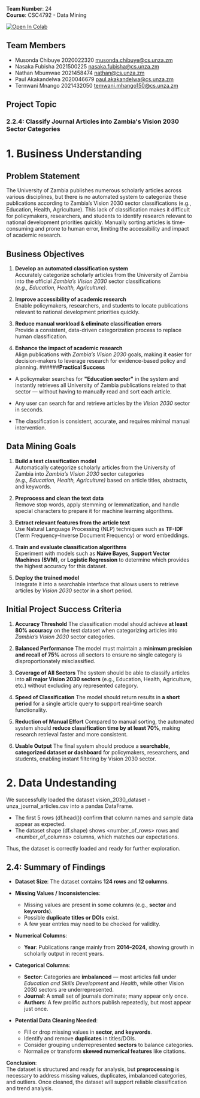 **Team Number**: 24  
**Course**: CSC4792 - Data Mining  

[![Open In Colab](https://colab.research.google.com/assets/colab-badge.svg)](https://colab.research.google.com/drive/1b4ILDC_YuD84cm3L4W0sbBEYkx7tk3U2?usp=sharing)
## Team Members
- Musonda Chibuye 2020022320  musonda.chibuye@cs.unza.zm
- Nasaka Fubisha  2021500225  nasaka.fubisha@cs.unza.zm
- Nathan Mbumwae  2021458474  nathan@cs.unza.zm
- Paul Akakandelwa 2020046679  paul.akakandelwa@cs.unza.zm
- Ternwani Mnango  2021432050  temwani.mhango150@cs.unza.zm

## Project Topic
### **2.2.4**: Classify Journal Articles into Zambia's Vision 2030 Sector Categories

# 1. Business Understanding

 ## Problem Statement
 The University of Zambia publishes numerous scholarly articles across various disciplines, but there is no automated system to categorize these publications according to Zambia’s Vision  2030 sector classifications (e.g., Education, Health, Agriculture). This lack of classification makes it difficult for policymakers, researchers, and students to identify research   relevant to national development priorities quickly. Manually sorting articles is time-consuming and prone to human error, limiting the accessibility and impact of academic research.

## **Business Objectives**

1. **Develop an automated classification system**  
   Accurately categorize scholarly articles from the University of Zambia into the official *Zambia’s Vision 2030* sector classifications  
   *(e.g., Education, Health, Agriculture)*.

2. **Improve accessibility of academic research**  
   Enable policymakers, researchers, and students to locate publications relevant to national development priorities quickly.

3. **Reduce manual workload & eliminate classification errors**  
   Provide a consistent, data-driven categorization process to replace human classification.

4. **Enhance the impact of academic research**  
   Align publications with *Zambia’s Vision 2030* goals, making it easier for decision-makers to leverage research for evidence-based policy and planning.
######**Practical Success**
- A policymaker searches for **"Education sector"** in the system and instantly retrieves all University of Zambia publications related to that sector — without having to manually read and sort each article.

- Any user can search for and retrieve articles by the *Vision 2030* sector in seconds.  
- The classification is consistent, accurate, and requires minimal manual intervention.

## **Data Mining Goals**

1. **Build a text classification model**  
   Automatically categorize scholarly articles from the University of Zambia into *Zambia’s Vision 2030* sector categories  
   *(e.g., Education, Health, Agriculture)* based on article titles, abstracts, and keywords.

2. **Preprocess and clean the text data**  
   Remove stop words, apply stemming or lemmatization, and handle special characters to prepare it for machine learning algorithms.

3. **Extract relevant features from the article text**  
   Use Natural Language Processing (NLP) techniques such as **TF-IDF** (Term Frequency–Inverse Document Frequency) or word embeddings.

4. **Train and evaluate classification algorithms**  
   Experiment with models such as **Naïve Bayes**, **Support Vector Machines (SVM)**, or **Logistic Regression** to determine which provides the highest accuracy for this dataset.

5. **Deploy the trained model**  
   Integrate it into a searchable interface that allows users to retrieve articles by *Vision 2030* sector in a short period.

## **Initial Project Success Criteria**

1. **Accuracy Threshold**
     The classification model should achieve **at least 80% accuracy** on the test dataset when categorizing articles into *Zambia’s Vision 2030* sector categories.

2. **Balanced Performance**
     The model must maintain a **minimum precision and recall of 75%** across all sectors to ensure no single category is disproportionately misclassified.

3. **Coverage of All Sectors**
     The system should be able to classify articles into **all major Vision 2030 sectors** (e.g., Education, Health, Agriculture, etc.) without excluding any represented category.

4. **Speed of Classification**
    The model should return results in **a short period** for a single article query to support real-time search functionality.

5. **Reduction of Manual Effort**
     Compared to manual sorting, the automated system should **reduce classification time by at least 70%**, making research retrieval faster and more consistent.

6. **Usable Output**
    The final system should produce a **searchable, categorized dataset or dashboard** for policymakers, researchers, and students, enabling instant filtering by Vision 2030 sector.



# 2. Data Undestanding


We successfully loaded the dataset vision_2030_dataset - unza_journal_articles.csv into a pandas DataFrame.  
- The first 5 rows (df.head()) confirm that column names and sample data appear as expected.  
- The dataset shape (df.shape) shows <number_of_rows> rows and <number_of_columns> columns, which matches our expectations.  

Thus, the dataset is correctly loaded and ready for further exploration.

## 2.4: Summary of Findings

- **Dataset Size**: The dataset contains **124 rows** and **12 columns**.

- **Missing Values / Inconsistencies**:
  - Missing values are present in some columns (e.g., **sector** and **keywords**).
  - Possible **duplicate titles or DOIs** exist.
  - A few year entries may need to be checked for validity.

- **Numerical Columns**:
  - **Year**: Publications range mainly from **2014–2024**, showing growth in scholarly output in recent years.

- **Categorical Columns**:
  - **Sector**: Categories are **imbalanced** — most articles fall under *Education and Skills Development* and *Health*, while other Vision 2030 sectors are underrepresented.
  - **Journal**: A small set of journals dominate; many appear only once.
  - **Authors**: A few prolific authors publish repeatedly, but most appear just once.

- **Potential Data Cleaning Needed**:
  - Fill or drop missing values in **sector, and keywords**.
  - Identify and remove **duplicates** in titles/DOIs.
  - Consider grouping underrepresented **sectors** to balance categories.
  - Normalize or transform **skewed numerical features** like citations.


**Conclusion**:  
The dataset is structured and ready for analysis, but **preprocessing** is necessary to address missing values, duplicates, imbalanced categories, and outliers. Once cleaned, the dataset will support reliable classification and trend analysis.



